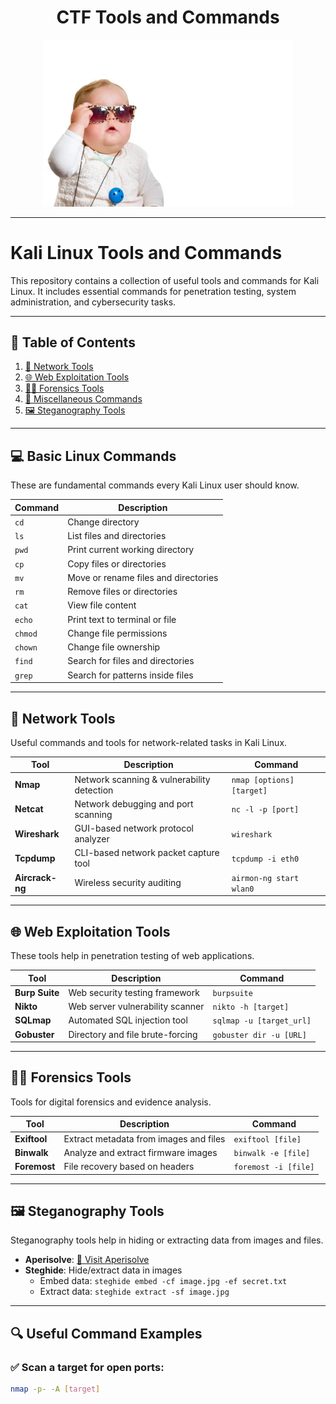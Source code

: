 <div align="center">

  # CTF Tools and Commands  

  <img src="/src/hi.webp" alt="image" width="400">

</div>

---

# Kali Linux Tools and Commands  

This repository contains a collection of useful tools and commands for Kali Linux. It includes essential commands for penetration testing, system administration, and cybersecurity tasks.

---

## 📌 Table of Contents  

1. [📡 Network Tools](#network-tools)  
2. [🌐 Web Exploitation Tools](#web-exploitation-tools)  
3. [🕵️‍♂️ Forensics Tools](#forensics-tools)  
4. [📂 Miscellaneous Commands](#miscellaneous-commands)  
5. [🖼️ Steganography Tools](#steganography-tools)  

---

## 💻 Basic Linux Commands  

These are fundamental commands every Kali Linux user should know.

| Command       | Description |
|--------------|------------|
| `cd`         | Change directory |
| `ls`         | List files and directories |
| `pwd`        | Print current working directory |
| `cp`         | Copy files or directories |
| `mv`         | Move or rename files and directories |
| `rm`         | Remove files or directories |
| `cat`        | View file content |
| `echo`       | Print text to terminal or file |
| `chmod`      | Change file permissions |
| `chown`      | Change file ownership |
| `find`       | Search for files and directories |
| `grep`       | Search for patterns inside files |

---

## 📡 Network Tools  

Useful commands and tools for network-related tasks in Kali Linux.

| Tool           | Description                                      | Command                     |
|---------------|-------------------------------------------------|-----------------------------|
| **Nmap**       | Network scanning & vulnerability detection     | `nmap [options] [target]`   |
| **Netcat**     | Network debugging and port scanning            | `nc -l -p [port]`           |
| **Wireshark**  | GUI-based network protocol analyzer            | `wireshark`                 |
| **Tcpdump**    | CLI-based network packet capture tool          | `tcpdump -i eth0`           |
| **Aircrack-ng** | Wireless security auditing                    | `airmon-ng start wlan0`     |

---

## 🌐 Web Exploitation Tools  

These tools help in penetration testing of web applications.

| Tool        | Description                                   | Command                  |
|------------|----------------------------------------------|--------------------------|
| **Burp Suite** | Web security testing framework          | `burpsuite`              |
| **Nikto**      | Web server vulnerability scanner       | `nikto -h [target]`      |
| **SQLmap**     | Automated SQL injection tool          | `sqlmap -u [target_url]` |
| **Gobuster**   | Directory and file brute-forcing      | `gobuster dir -u [URL]`  |

---

## 🕵️‍♂️ Forensics Tools  

Tools for digital forensics and evidence analysis.

| Tool         | Description                                | Command                   |
|-------------|-------------------------------------------|---------------------------|
| **Exiftool** | Extract metadata from images and files  | `exiftool [file]`         |
| **Binwalk**  | Analyze and extract firmware images     | `binwalk -e [file]`       |
| **Foremost** | File recovery based on headers          | `foremost -i [file]`      |

---

## 🖼️ Steganography Tools  

Steganography tools help in hiding or extracting data from images and files.

- **Aperisolve**: [🔗 Visit Aperisolve](https://www.aperisolve.com/)  
- **Steghide**: Hide/extract data in images  
  - Embed data: `steghide embed -cf image.jpg -ef secret.txt`  
  - Extract data: `steghide extract -sf image.jpg`  

---

## 🔍 Useful Command Examples  

### ✅ Scan a target for open ports:
```bash
nmap -p- -A [target]
